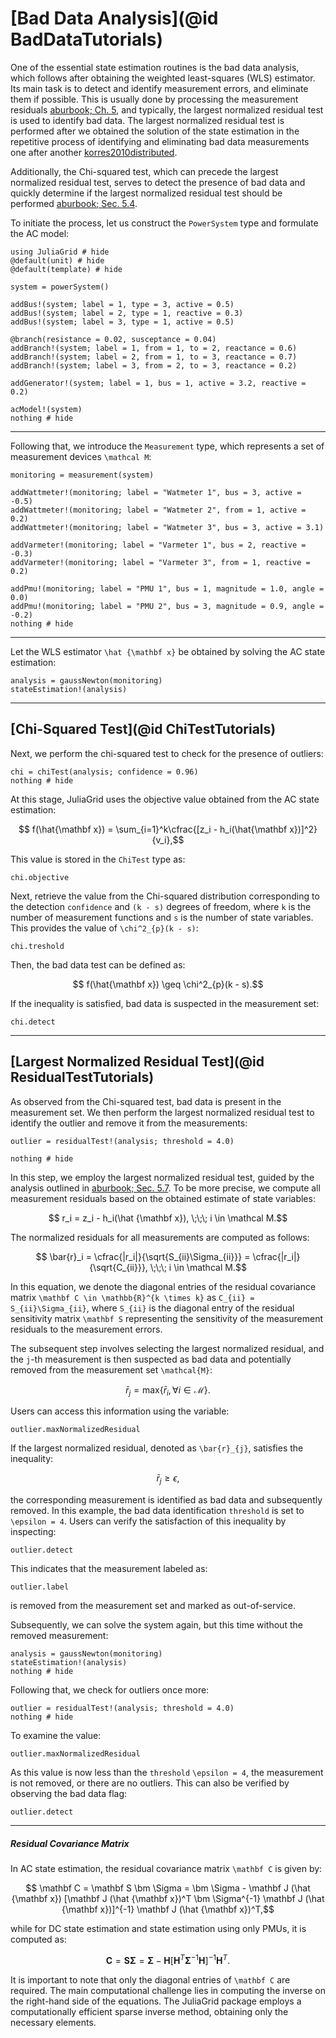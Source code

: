 # [Bad Data Analysis](@id BadDataTutorials)
One of the essential state estimation routines is the bad data analysis, which follows after obtaining the weighted least-squares (WLS) estimator. Its main task is to detect and identify measurement errors, and eliminate them if possible. This is usually done by processing the measurement residuals [aburbook; Ch. 5](@cite), and typically, the largest normalized residual test is used to identify bad data. The largest normalized residual test is performed after we obtained the solution of the state estimation in the repetitive process of identifying and eliminating bad data measurements one after another [korres2010distributed](@cite).

Additionally, the Chi-squared test, which can precede the largest normalized residual test, serves to detect the presence of bad data and quickly determine if the largest normalized residual test should be performed [aburbook; Sec. 5.4](@cite).

To initiate the process, let us construct the `PowerSystem` type and formulate the AC model:
```@example BadData
using JuliaGrid # hide
@default(unit) # hide
@default(template) # hide

system = powerSystem()

addBus!(system; label = 1, type = 3, active = 0.5)
addBus!(system; label = 2, type = 1, reactive = 0.3)
addBus!(system; label = 3, type = 1, active = 0.5)

@branch(resistance = 0.02, susceptance = 0.04)
addBranch!(system; label = 1, from = 1, to = 2, reactance = 0.6)
addBranch!(system; label = 2, from = 1, to = 3, reactance = 0.7)
addBranch!(system; label = 3, from = 2, to = 3, reactance = 0.2)

addGenerator!(system; label = 1, bus = 1, active = 3.2, reactive = 0.2)

acModel!(system)
nothing # hide
```

---

Following that, we introduce the `Measurement` type, which represents a set of measurement devices ``\mathcal M``:
```@example BadData
monitoring = measurement(system)

addWattmeter!(monitoring; label = "Watmeter 1", bus = 3, active = -0.5)
addWattmeter!(monitoring; label = "Watmeter 2", from = 1, active = 0.2)
addWattmeter!(monitoring; label = "Watmeter 3", bus = 3, active = 3.1)

addVarmeter!(monitoring; label = "Varmeter 1", bus = 2, reactive = -0.3)
addVarmeter!(monitoring; label = "Varmeter 3", from = 1, reactive = 0.2)

addPmu!(monitoring; label = "PMU 1", bus = 1, magnitude = 1.0, angle = 0.0)
addPmu!(monitoring; label = "PMU 2", bus = 3, magnitude = 0.9, angle = -0.2)
nothing # hide
```

---

Let the WLS estimator ``\hat {\mathbf x}`` be obtained by solving the AC state estimation:
```@example BadData
analysis = gaussNewton(monitoring)
stateEstimation!(analysis)
```

---

## [Chi-Squared Test](@id ChiTestTutorials)
Next, we perform the chi-squared test to check for the presence of outliers:
```@example BadData
chi = chiTest(analysis; confidence = 0.96)
nothing # hide
```

At this stage, JuliaGrid uses the objective value obtained from the AC state estimation:
```math
	f(\hat{\mathbf x}) = \sum_{i=1}^k\cfrac{[z_i - h_i(\hat{\mathbf x})]^2}{v_i},
```

This value is stored in the `ChiTest` type as:
```@repl BadData
chi.objective
```

Next, retrieve the value from the Chi-squared distribution corresponding to the detection `confidence` and ``(k - s)`` degrees of freedom, where ``k`` is the number of measurement functions and ``s`` is the number of state variables. This provides the value of ``\chi^2_{p}(k - s)``:
```@repl BadData
chi.treshold
```

Then, the bad data test can be defined as:
```math
	f(\hat{\mathbf x}) \geq \chi^2_{p}(k - s).
```

If the inequality is satisfied, bad data is suspected in the measurement set:
```@repl BadData
chi.detect
```

---

## [Largest Normalized Residual Test](@id ResidualTestTutorials)
As observed from the Chi-squared test, bad data is present in the measurement set. We then perform the largest normalized residual test to identify the outlier and remove it from the measurements:
```@example BadData
outlier = residualTest!(analysis; threshold = 4.0)

nothing # hide
```

In this step, we employ the largest normalized residual test, guided by the analysis outlined in [aburbook; Sec. 5.7](@cite). To be more precise, we compute all measurement residuals based on the obtained estimate of state variables:
```math
    r_i = z_i - h_i(\hat {\mathbf x}), \;\;\; i \in \mathcal M.
```

The normalized residuals for all measurements are computed as follows:
```math
    \bar{r}_i  = \cfrac{|r_i|}{\sqrt{S_{ii}\Sigma_{ii}}} = \cfrac{|r_i|}{\sqrt{C_{ii}}}, \;\;\; i \in \mathcal M.
```

In this equation, we denote the diagonal entries of the residual covariance matrix ``\mathbf C \in \mathbb{R}^{k \times k}`` as ``C_{ii} = S_{ii}\Sigma_{ii}``, where ``S_{ii}`` is the diagonal entry of the residual sensitivity matrix ``\mathbf S`` representing the sensitivity of the measurement residuals to the measurement errors.

The subsequent step involves selecting the largest normalized residual, and the ``j``-th measurement is then suspected as bad data and potentially removed from the measurement set ``\mathcal{M}``:
```math
    \bar{r}_{j} = \text{max} \{\bar{r}_{i}, \forall i \in \mathcal{M} \}.
```

Users can access this information using the variable:
```@repl BadData
outlier.maxNormalizedResidual
```

If the largest normalized residual, denoted as ``\bar{r}_{j}``, satisfies the inequality:
```math
    \bar{r}_{j} \ge \epsilon,
```
the corresponding measurement is identified as bad data and subsequently removed. In this example, the bad data identification `threshold` is set to ``\epsilon = 4``. Users can verify the satisfaction of this inequality by inspecting:
```@repl BadData
outlier.detect
```

This indicates that the measurement labeled as:
```@repl BadData
outlier.label
```
is removed from the measurement set and marked as out-of-service.

Subsequently, we can solve the system again, but this time without the removed measurement:
```@example BadData
analysis = gaussNewton(monitoring)
stateEstimation!(analysis)
nothing # hide
```

Following that, we check for outliers once more:
```@example BadData
outlier = residualTest!(analysis; threshold = 4.0)
nothing # hide
```

To examine the value:
```@repl BadData
outlier.maxNormalizedResidual
```

As this value is now less than the `threshold` ``\epsilon = 4``, the measurement is not removed, or there are no outliers. This can also be verified by observing the bad data flag:
```@repl BadData
outlier.detect
```

---

##### Residual Covariance Matrix
In AC state estimation, the residual covariance matrix ``\mathbf C`` is given by:
```math
    \mathbf C = \mathbf S \bm \Sigma = \bm \Sigma - \mathbf J (\hat {\mathbf x}) [\mathbf J (\hat {\mathbf x})^T \bm \Sigma^{-1} \mathbf J (\hat {\mathbf x})]^{-1} \mathbf J (\hat {\mathbf x})^T,
```
while for DC state estimation and state estimation using only PMUs, it is computed as:
```math
    \mathbf C = \mathbf S \bm \Sigma = \bm \Sigma - \mathbf H [\mathbf H^T \bm \Sigma^{-1} \mathbf H]^{-1} \mathbf H^T.
```

It is important to note that only the diagonal entries of ``\mathbf C`` are required. The main computational challenge lies in computing the inverse on the right-hand side of the equations. The JuliaGrid package employs a computationally efficient sparse inverse method, obtaining only the necessary elements.